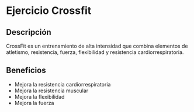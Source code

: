 # Ejercicio Crossfit

## Descripción
CrossFit es un entrenamiento de alta intensidad que combina elementos de atletismo, resistencia, fuerza, flexibilidad y resistencia cardiorrespiratoria.

## Beneficios
- Mejora la resistencia cardiorrespiratoria
- Mejora la resistencia muscular
- Mejora la flexibilidad
- Mejora la fuerza
